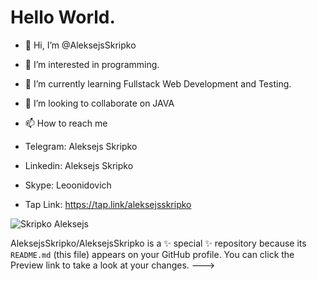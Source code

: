 
# Hello World.

- 👋 Hi, I’m @AleksejsSkripko
- 👀 I’m interested in programming.
- 🌱 I’m currently learning Fullstack Web Development and Testing.
- 💞️ I’m looking to collaborate on JAVA
- 📫 How to reach me 

- Telegram: Aleksejs Skripko
- Linkedin: Aleksejs Skripko
- Skype: Leoonidovich
- Tap Link:
https://tap.link/aleksejsskripko





![Skripko Aleksejs](https://user-images.githubusercontent.com/84855536/135153391-d5c717b9-17d4-4c62-954d-9d69336aefb5.jpeg)

AleksejsSkripko/AleksejsSkripko is a ✨ special ✨ repository because its `README.md` (this file) appears on your GitHub profile.
You can click the Preview link to take a look at your changes.
--->
